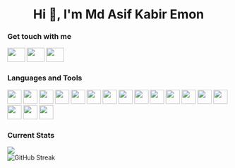 <h1 align="center">Hi 👋, I'm Md Asif Kabir Emon</h1>


<h3 align="left">Get touch with me</h3>
<p align="left">
  <a href="https://www.linkedin.com/in/asif-kabir-emon" target="blank" style="text-decoration:none">
    <img height="32" width="40" src="https://cdn.simpleicons.org/linkedin/#0A66C2" />
  </a>
  <a href="https://x.com/asif_kabir_emon" target="blank" style="text-decoration:none">
    <img height="32" width="40" src="https://cdn.simpleicons.org/x/#010101" />
  </a>
  <a href="https://www.facebook.com/asifkabiremon" target="blank" style="text-decoration:none">
    <img height="32" width="40" src="https://cdn.simpleicons.org/facebook/#0866FF" />
  </a>
</p>


<h3 align="left">Languages and Tools</h3>
<div align="lef">
  <div display="flex" gap="10px">
    <img height="32" width="32" src="https://cdn.simpleicons.org/html5/#E34F26" />
    <img height="32" width="32" src="https://cdn.simpleicons.org/css3/#1572B6" />
    <img height="32" width="32" src="https://cdn.simpleicons.org/javascript/#F7DF1E" />
    <img height="32" width="32" src="https://cdn.simpleicons.org/typescript/#3178C6" />
    <img height="32" width="32" src="https://cdn.simpleicons.org/nodedotjs/#5FA04E" />
    <img height="32" width="32" src="https://cdn.simpleicons.org/react/#61DAFB" />
    <img height="32" width="32" src="https://cdn.simpleicons.org/tailwindcss/#06B6D4" />
    <img height="32" width="32" src="https://cdn.simpleicons.org/mui/#007FFF" />
    <img height="32" width="32" src="https://cdn.simpleicons.org/express/#000000" />
    <img height="32" width="32" src="https://cdn.simpleicons.org/nestjs/#E0234E" />
    <img height="32" width="32" src="https://cdn.simpleicons.org/nextdotjs/#000000" />
    <img height="32" width="32" src="https://cdn.simpleicons.org/redux/#764ABC" />
    <img height="32" width="32" src="https://cdn.simpleicons.org/axios/#5A29E4" />
    <img height="32" width="32" src="https://cdn.simpleicons.org/mongodb/#47A248" />
    <img height="32" width="32" src="https://cdn.simpleicons.org/postgresql/#4169E1" />
    <img height="32" width="32" src="https://cdn.simpleicons.org/prisma/#2D3748" />
    <img height="32" width="32" src="https://cdn.simpleicons.org/graphql/#E10098" />
  </div>
</div>


<h3 align="left">Current Stats</h3>
<p align="left" padding="20px">
  <img src="https://github-readme-stats-ouuan.vercel.app/api?username=asif-kabir-emon&show_icons=true&bg_color=151515" />
  <br/>
<!--   <img align="centre" src="https://github-readme-stats.vercel.app/api?username=asif-kabir-emon&count_private=true&include_all_commits=true&show_icons=true&title_color=007bff&text_color=e7e7e7&icon_color=f007bff&bg_color=151515&card_width=470" /> -->
<!--   <br/> -->
  <img src="https://streak-stats.demolab.com?user=asif-kabir-emon&theme=dark&mode=weekly&card_width=470" alt="GitHub Streak" />
</p>

<!--
**asif-kabir-emon/asif-kabir-emon** is a ✨ _special_ ✨ repository because its `README.md` (this file) appears on your GitHub profile.

Here are some ideas to get you started:

- 🔭 I’m currently working on ...
- 🌱 I’m currently learning ...
- 👯 I’m looking to collaborate on ...
- 🤔 I’m looking for help with ...
- 💬 Ask me about ...
- 📫 How to reach me: ...
- 😄 Pronouns: ...
- ⚡ Fun fact: ...
-->
